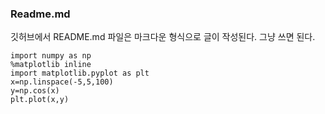 ### Readme.md
깃허브에서 README.md 파일은 마크다운 형식으로 글이 작성된다. 그냥 쓰면 된다.

```
import numpy as np
%matplotlib inline
import matplotlib.pyplot as plt
x=np.linspace(-5,5,100)
y=np.cos(x)
plt.plot(x,y)
```
